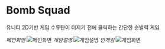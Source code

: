 # Bomb Squad
유니티 2D기반 게임
수류탄이 터지기 전에 클릭하는 간단한 순발력 게임

*메인화면*
![메인화면](https://user-images.githubusercontent.com/80314460/174266042-6e8ed81f-e32f-4ad3-877b-d714b2839753.png)
*게임설명*
![게임설명](https://user-images.githubusercontent.com/80314460/174265626-77eb6135-9edd-4428-891e-ccbb459e7f17.png)
*인게임*
![게임화면](https://user-images.githubusercontent.com/80314460/174266089-da531b8f-5b70-4779-a331-83920297bd4f.png)
